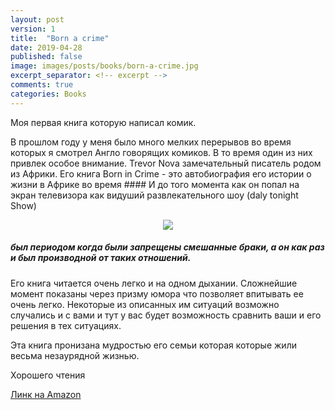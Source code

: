 ```yaml
---
layout: post
version: 1
title:  "Born a crime"
date: 2019-04-28
published: false
image: images/posts/books/born-a-crime.jpg
excerpt_separator: <!-- excerpt -->
comments: true
categories: Books
---
```


Моя первая книга которую написал комик. 

В прошлом году у меня было много мелких перерывов во время которых я смотрел Англо говорящих комиков.  В то время один из них привлек особое внимание. Trevor Nova замечательный писатель родом из Африки.  Его книга Born in Crime - это автобиография его истории о жизни в Африке во время ####
И до того момента как он попал на экран телевизора как видуший развлекательного шоу (daly tonight Show)

<!-- excerpt -->

<div style="text-align: center;">
<a target="_blank"  href="https://www.amazon.ca/gp/product/0385689225/ref=as_li_tl?ie=UTF8&camp=15121&creative=330641&creativeASIN=0385689225&linkCode=as2&tag=dlink01-20&linkId=8e40d8cf3a29451d7c720101f94d2778"><img border="0" src="//ws-na.amazon-adsystem.com/widgets/q?_encoding=UTF8&MarketPlace=CA&ASIN=0385689225&ServiceVersion=20070822&ID=AsinImage&WS=1&Format=_SL250_&tag=dlink01-20" ></a><img src="//ir-ca.amazon-adsystem.com/e/ir?t=dlink01-20&l=am2&o=15&a=0385689225" width="1" height="1" border="0" alt="" style="border:none !important; margin:0px !important;" />
</div>

##### был периодом когда были запрещены смешанные браки, а он как раз и был производной от таких отношений. 

Его книга читается очень легко и на одном дыхании. Сложнейшие момент показаны через призму юмора что позволяет впитывать ее очень легко. Некоторые из описанных им ситуаций возможно случались и с вами и тут у вас будет возможность сравнить ваши и его решения в тех ситуациях. 

Эта книга пронизана мудростью его семьи которая которые жили весьма незаурядной жизнью. 

Хорошего чтения 

[Линк на Amazon](https://www.amazon.ca/gp/product/0385689225/ref=as_li_tl?ie=UTF8&camp=15121&creative=330641&creativeASIN=0385689225&linkCode=as2&tag=dlink01-20&linkId=a9ee7038414da2289b01bf2c2d2f7068)